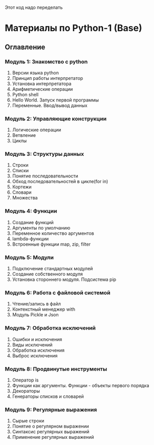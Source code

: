 Этот код надо переделать


# Материалы по Python-1 (Base)

## Оглавление

### Модуль 1: Знакомство с python
1. Версии языка python
1. Принцип работы интерпретатор
1. Установка интерпретатора 
1. Арифметические операции
1. Python shell
1. Hello World. Запуск первой программы
1. Переменные. Ввод/вывод данных


### Модуль 2: Управляющие конструкции
1. Логические операции
1. Ветвление
1. Циклы

### Модуль 3: Структуры данных
1. Строки
1. Списки
1. Понятие последовательности
1. Обход последовательностей в цикле(for in)
1. Кортежи 
1. Словари
1. Множества

### Модуль 4: Функции
1. Создание функций
1. Аргументы по умолчанию 
1. Переменное количество аргументов
1. lambda-функции
1. Встроенные функции map, zip, filter

### Модуль 5: Модули
1. Подключение стандартных модулей
1. Создание собственного модуля
1. Установка стороннего модуля. Подсистема pip

### Модуль 6: Работа с файловой системой
1. Чтение/запись в файл
1. Контекстный менеджер with
1. Модуль Pickle и Json

### Модуль 7: Обработка исключений
1. Ошибки и исключения
1. Виды исключений
1. Обработка исключения
1. Выброс исключения

### Модуль 8: Продвинутые инструменты
1. Оператор is
1. Функции как аргументы. Функции - объекты первого порядка
1. Декораторы
1. Генераторы списков и словарей

### Модуль 9: Регулярные выражения
1. Сырые строки
1. Понятие о регулярном выражении
1. Синтаксис регулярных выражений
1. Применение регулярных выражений
<!--stackedit_data:
eyJoaXN0b3J5IjpbNTQ5NTYzMzc1XX0=
-->
